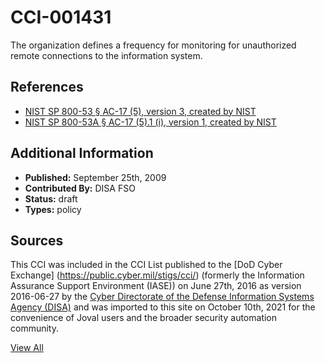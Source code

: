 # CCI-001431

The organization defines a frequency for monitoring for unauthorized remote connections to the information system.

## References ##

* [NIST SP 800-53 § AC-17 (5), version 3, created by NIST](http://csrc.nist.gov/publications/PubsSPs.html)
* [NIST SP 800-53A § AC-17 (5).1 (i), version 1, created by NIST](http://csrc.nist.gov/publications/PubsSPs.html)


## Additional Information ##

* **Published:** September 25th, 2009
* **Contributed By:** DISA FSO
* **Status:** draft
* **Types:** policy

## Sources ##

This CCI was included in the CCI List published to the [DoD Cyber Exchange]
(https://public.cyber.mil/stigs/cci/) (formerly the Information Assurance Support Environment
(IASE)) on June 27th, 2016 as version 2016-06-27 by the [Cyber Directorate of the Defense 
Information Systems Agency (DISA)](https://public.cyber.mil/about-cyber/) and was imported to 
this site on October 10th, 2021 for the convenience of Joval users and the broader security automation community.

[View All](../README.md)
